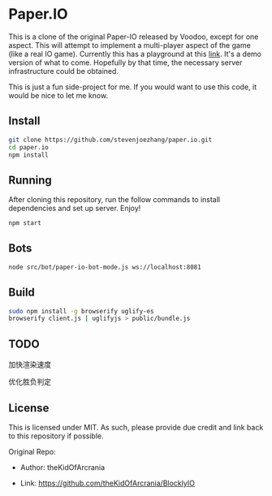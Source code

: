 # Paper.IO

This is a clone of the original Paper-IO released by Voodoo, except for one aspect. This will attempt to implement a multi-player aspect of the game (like a real IO game). Currently this has a playground at this [link](https://thekidofarcrania.github.io/BlocklyIO). It's a demo version of what to come. Hopefully by that time, the necessary server infrastructure could be obtained.

This is just a fun side-project for me. If you would want to use this code, it would be nice to let me know.

## Install

```bash
git clone https://github.com/stevenjoezhang/paper.io.git
cd paper.io
npm install
```

## Running

After cloning this repository, run the follow commands to install dependencies and set up server. Enjoy!

```bash
npm start
```

## Bots

```bash
node src/bot/paper-io-bot-mode.js ws://localhost:8081
```

## Build

```bash
sudo npm install -g browserify uglify-es
browserify client.js | uglifyjs > public/bundle.js
```

## TODO

加快渲染速度

优化胜负判定

## License

This is licensed under MIT. As such, please provide due credit and link back to this repository if possible.

Original Repo:

- Author: theKidOfArcrania

- Link: https://github.com/theKidOfArcrania/BlocklyIO
